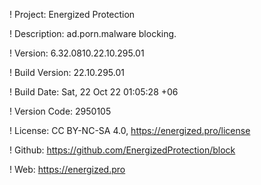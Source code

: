 ! Project: Energized Protection

! Description: ad.porn.malware blocking.

! Version: 6.32.0810.22.10.295.01

! Build Version: 22.10.295.01

! Build Date: Sat, 22 Oct 22 01:05:28 +06

! Version Code: 2950105

! License: CC BY-NC-SA 4.0, https://energized.pro/license

! Github: https://github.com/EnergizedProtection/block

! Web: https://energized.pro
